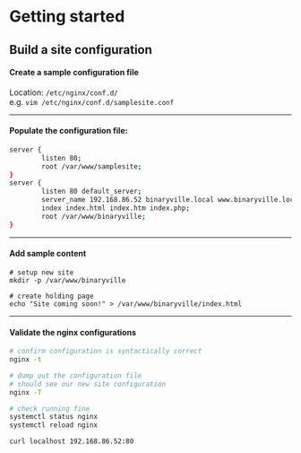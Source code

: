 # Getting started

## Build a site configuration

#### Create a sample configuration file

Location: `/etc/nginx/conf.d/`  
e.g. `vim /etc/nginx/conf.d/samplesite.conf`

---

#### Populate the configuration file:

```bash
server {
        listen 80;
        root /var/www/samplesite;
}
server {
        listen 80 default_server;
        server_name 192.168.86.52 binaryville.local www.binaryville.local;
        index index.html index.htm index.php;
        root /var/www/binaryville;
}
```
---

#### Add sample content

```
# setup new site
mkdir -p /var/www/binaryville

# create holding page
echo "Site coming soon!" > /var/www/binaryville/index.html
```
---

#### Validate the nginx configurations

```bash
# confirm configuration is syntactically correct
nginx -t

# dump out the configuration file
# should see our new site configuration 
nginx -T

# check running fine
systemctl status nginx
systemctl reload nginx

curl localhost 192.168.86.52:80
```
